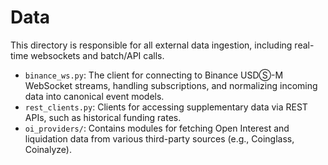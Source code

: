 # Data

This directory is responsible for all external data ingestion, including real-time websockets and batch/API calls.

- `binance_ws.py`: The client for connecting to Binance USDⓈ-M WebSocket streams, handling subscriptions, and normalizing incoming data into canonical event models.
- `rest_clients.py`: Clients for accessing supplementary data via REST APIs, such as historical funding rates.
- `oi_providers/`: Contains modules for fetching Open Interest and liquidation data from various third-party sources (e.g., Coinglass, Coinalyze).